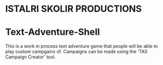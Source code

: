 # ISTALRI SKOLIR PRODUCTIONS

# Text-Adventure-Shell

This is a work in process text adventure game that people will be able to play custom campgains of. Campaigns can be made using the 'TAS
Campaign Creator' tool.
